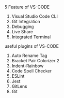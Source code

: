 5 Feature of VS-CODE
1.  Visual Studio Code CLI
2.  Git Integration
3.  Debugging
4.  Live Share
5.  Integrated Terminal

useful plugins of VS-CODE
1. Auto Rename Tag
2. Bracket Pair Colorizer 2
3. Indent-Rainbow
4. Code Spell Checker
5. ESLint
6. Jest
7. GitLens
8. Git